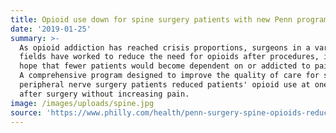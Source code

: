 ```yaml
---
title: Opioid use down for spine surgery patients with new Penn program
date: '2019-01-25'
summary: >-
  As opioid addiction has reached crisis proportions, surgeons in a variety of
  fields have worked to reduce the need for opioids after procedures, in the
  hope that fewer patients would become dependent on or addicted to pain pills..
  A comprehensive program designed to improve the quality of care for spine and
  peripheral nerve surgery patients reduced patients' opioid use at one month
  after surgery without increasing pain.
image: /images/uploads/spine.jpg
source: 'https://www.philly.com/health/penn-surgery-spine-opioids-reduce-20190125.html'
---
```


